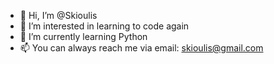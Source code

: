 - 👋 Hi, I’m @Skioulis
- 👀 I’m interested in learning to code again 
- 🌱 I’m currently learning Python
- 📫 You can always reach me via email: skioulis@gmail.com

<!---
Skioulis/Skioulis is a ✨ special ✨ repository because its `README.md` (this file) appears on your GitHub profile.
You can click the Preview link to take a look at your changes.
--->
